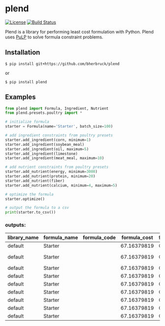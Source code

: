 # plend

[license-image]: https://img.shields.io/npm/l/make-coverage-badge.svg
[license-url]: https://opensource.org/licenses/MIT
[travis-image]: https://travis-ci.org/bherbruck/plend.svg?branch=master
[travis-url]: https://travis-ci.org/bherbruck/plend

[![License][license-image]][license-url]
[![Build Status][travis-image]][travis-url]

Plend is a library for performing least cost formulation with Python. Plend uses [PuLP](https://github.com/coin-or/pulp) to solve formula constraint problems.

## Installation

```text
$ pip install git+https://github.com/bherbruck/plend
```

or

```text
$ pip install plend
```

## Examples

```python
from plend import Formula, Ingredient, Nutrient
from plend.presets.poultry import *

# initialize formula
starter = Formula(name='Starter', batch_size=100)

# add ingredient constraints from poultry presets
starter.add_ingredient(corn, minimum=1)
starter.add_ingredient(soybean_meal)
starter.add_ingredient(oil, maximum=5)
starter.add_ingredient(limestone)
starter.add_ingredient(meat_meal, maximum=10)

# add nutrient constraints from poultry presets
starter.add_nutrient(energy, minimum=3000)
starter.add_nutrient(protein, minimum=20)
starter.add_nutrient(fiber)
starter.add_nutrient(calcium, minimum=4, maximum=5)

# optimize the formula
starter.optimize()

# output the formula to a csv
print(starter.to_csv())
```

### outputs:

| library_name | formula_name | formula_code | formula_cost | formula_status | item_type  | item_name    | item_code | item_amount  | item_minimum | item_maximum | 
|--------------|--------------|--------------|--------------|----------------|------------|--------------|-----------|--------------|--------------|--------------| 
| default      | Starter      |              | 67.16379819  | Optimal        | ingredient | Corn         |           | 54.882934    | 1            |              | 
| default      | Starter      |              | 67.16379819  | Optimal        | ingredient | Soybean Meal |           | 22.674542    | 0            |              | 
| default      | Starter      |              | 67.16379819  | Optimal        | ingredient | Oil          |           | 4.1552541    | 0            | 5            | 
| default      | Starter      |              | 67.16379819  | Optimal        | ingredient | Limestone    |           | 8.2872701    | 0            |              | 
| default      | Starter      |              | 67.16379819  | Optimal        | ingredient | Meat Meal    |           | 10.0         | 0            | 10           | 
| default      | Starter      |              | 67.16379819  | Optimal        | nutrient   | Energy       |           | 3000.0000038 | 3000         |              | 
| default      | Starter      |              | 67.16379819  | Optimal        | nutrient   | Protein      |           | 20.00000021  | 20           |              | 
| default      | Starter      |              | 67.16379819  | Optimal        | nutrient   | Fiber        |           | 2.05230961   | 0            |              | 
| default      | Starter      |              | 67.16379819  | Optimal        | nutrient   | Calcium      |           | 4.0000000154 | 4            | 5            | 
